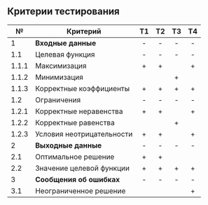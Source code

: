 ## Критерии тестирования

| №     | Критерий                 | Т1 | Т2 | Т3 | Т4 |
|-------|--------------------------|:--:|:--:|:--:|:--:|
| 1     | **Входные данные**       | -  | -  | -  | -  |
| 1.1   | Целевая функция          | -  | -  | -  | -  |
| 1.1.1 | Максимизация             | +  | +  |    | +  |
| 1.1.2 | Минимизация              |    |    | +  |    |
| 1.1.3 | Корректные коэффициенты  | +  | +  | +  | +  |
| 1.2   | Ограничения              | -  | -  | -  | -  |
| 1.2.1 | Корректные неравенства   | +  | +  |    | +  |
| 1.2.2 | Корректные равенства     |    |    | +  |    |
| 1.2.3 | Условия неотрицательности| +  | +  |    | +  |
| 2     | **Выходные данные**      | -  | -  | -  | -  |
| 2.1   | Оптимальное решение      | +  | +  |    |    |
| 2.2   | Значение целевой функции | +  | +  | +  | +  |
| 3     | **Сообщения об ошибках** | -  | -  | -  | -  |
| 3.1   | Неограниченное решение   |    |    |    | +  |
